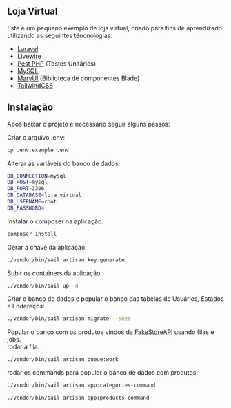 ## Loja Virtual
Este é um pequeno exemplo de loja virtual, criado para fins de aprendizado utilizando as seguintes téncnologias:
- [Laravel](https://laravel.com/)
- [Livewire](https://livewire.laravel.com/)
- [Pest PHP](https://pestphp.com/) (Testes Unitários)
- [MySQL](https://www.mysql.com/)
- [MaryUI](https://mary-ui.com/) (Biblioteca de componentes Blade)
- [TailwindCSS](https://v3.tailwindcss.com/)

## Instalação
Após baixar o projeto é necessário seguir alguns passos:  

Criar o arquivo .env:

```bash
cp .env.example .env
```

Alterar as variáveis do banco de dados:
```bash
DB_CONNECTION=mysql
DB_HOST=mysql
DB_PORT=3306
DB_DATABASE=loja_virtual
DB_USERNAME=root
DB_PASSWORD=
```

Instalar o composer na aplicação:
```bash
composer install
```

Gerar a chave da aplicação:
```bash
./vendor/bin/sail artisan key:generate
```

Subir os containers da aplicação:
```bash
./vendor/bin/sail up -d
```

Criar o banco de dados e popular o banco das tabelas de Usuários, Estados e Endereços:
```bash
./vendor/bin/sail artisan migrate --seed
```

Popular o banco com os produtos vindos da [FakeStoreAPI](https://fakestoreapi.com/) usando filas e jobs.   
rodar a fila:
```bash
./vendor/bin/sail artisan queue:work
```

rodar os commands para popular o banco de dados com produtos:
```bash
./vendor/bin/sail artisan app:categories-command
```

```bash
./vendor/bin/sail artisan app:products-command
```
